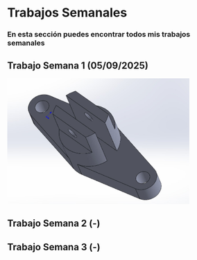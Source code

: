 # **Trabajos Semanales**

### **En esta sección puedes encontrar todos mis trabajos semanales**

## **Trabajo Semana 1 (05/09/2025)**
<img src="recursos/imgs/proyecto_sem1_1.jpg"  width="420">

## **Trabajo Semana 2 (-)**

## **Trabajo Semana 3 (-)**
